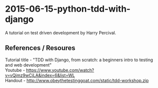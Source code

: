 # 2015-06-15-python-tdd-with-django 

A tutorial on test driven development by Harry Percival.

## References / Resoures
Tutorial title - "TDD with Django, from scratch: a beginners intro to testing and web development"  
Youtube - https://www.youtube.com/watch?v=vQjmz9wCjLA&index=6&list=WL  
Handout - http://www.obeythetestinggoat.com/static/tdd-workshop.zip  


